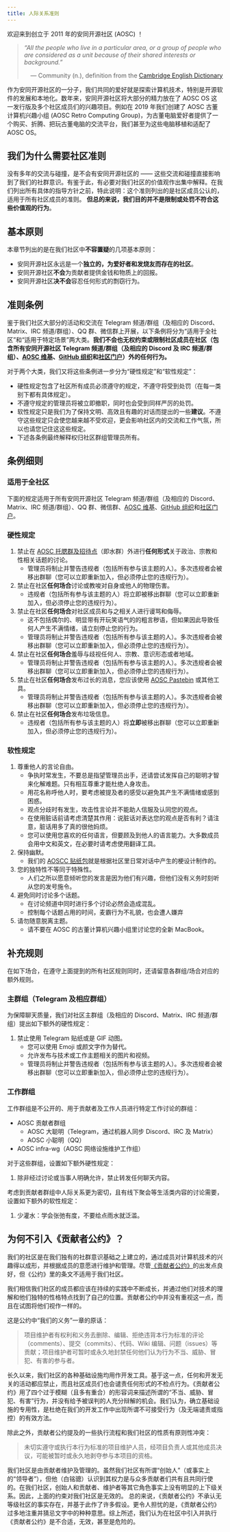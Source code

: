 ```yaml
---
title: 人际关系准则
---
```


欢迎来到创立于 2011 年的安同开源社区 (AOSC) ！

> *“All the people who live in a particular area, or a group of people who are considered as a unit because of their shared interests or background.”*
> <p style="text-align: right;">— Community (n.), definition from the <a href="https://dictionary.cambridge.org/dictionary/english/community">Cambridge English Dictionary</a></p>


作为安同开源社区的一分子，我们共同的爱好就是探索计算机技术，特别是开源软件的发展和本地化。数年来，安同开源社区将大部分的精力放在了 AOSC OS 这一发行版及多个社区成员们的兴趣项目。例如在 2019 年我们创建了 AOSC 古董计算机兴趣小组 (AOSC Retro Computing Group)，为古董电脑爱好者提供了一个购买、折腾、把玩古董电脑的交流平台，我们甚至为这些电脑移植和适配了 AOSC OS。

## 我们为什么需要社区准则

没有多年的交流与碰撞，是不会有安同开源社区的 —— 这些交流和碰撞直接影响到了我们的社群意识。有鉴于此，有必要对我们社区的价值观作出集中解释。在我们列出所有具体的指导方针之前，特此说明：这个准则列出的是社区成员公认的，适用于所有社区成员的准则。 **但总的来说，我们目的并不是限制或处罚不符合这些价值观的行为**。

## 基本原则

本章节列出的是在我们社区中**不容置疑**的几项基本原则：

- 安同开源社区永远是一个**独立的，为爱好者和发烧友而存在的社区**。
- 安同开源社区**不会**为贡献者提供金钱和物质上的回报。
- 安同开源社区**决不会**容忍任何形式的剽窃行为。

## 准则条例

鉴于我们社区大部分的活动和交流在 Telegram 频道/群组（及相应的 Discord、Matrix、IRC 频道/群组）、QQ 群、微信群上开展，以下条例将分为“适用于全社区”和“适用于特定场景”两大类。**我们不会也无权约束或限制社区成员在社区（包含所有安同开源社区 Telegram 频道/群组（及相应的 Discord 及 IRC 频道/群组）、[AOSC 维基](https://wiki.aosc.io/)、[GitHub 组织](https://github.com/AOSC-Dev/)和[社区门户](/)）外的任何行为。**

对于两个大类，我们又将这些条例进一步分为“硬性规定”和“软性规定”：

- 硬性规定包含了社区所有成员必须遵守的规定，不遵守将受到处罚（在每一类别下都有具体规定）。
- 不遵守规定的管理员将被立即撤职，同时也会受到同样严厉的处罚。
- 软性规定只是我们为了保持文明、高效且有趣的对话而提出的一些**建议**。不遵守这些规定只会使您越来越不受欢迎，更会影响社区内的交流和工作气氛，所以也请您记住这这些规定。
- 下述各条例最终解释权归社区群组管理员所有。

## 条例细则

### 适用于全社区

下面的规定适用于所有安同开源社区 Telegram 频道/群组（及相应的 Discord、Matrix、IRC 频道/群组）、QQ 群、微信群、[AOSC 维基](https://wiki.aosc.io/)、[GitHub 组织](https://github.com/AOSC-Dev/)和[社区门户](/)。

### 硬性规定

1.  禁止在 [AOSC 托腮群及招待点](https://t.me/joinchat/BMnG9zvfjCgZUTIAoycKkg)（即水群）外进行**任何形式**关于政治、宗教和性相关话题的讨论。
    - 管理员将制止并警告违规者（包括所有参与该主题的人）。多次违规者会被移出群聊（您可以立即重新加入，但必须停止您的违规行为）。
2.  禁止在社区**任何场合**讨论或教唆对自身或他人的物理伤害。
    - 违规者（包括所有参与该主题的人）将立即被移出群聊（您可以立即重新加入，但必须停止您的违规行为）。
3.  禁止在社区**任何场合**对社区成员和与之相关人进行谩骂和侮辱。
    - 这不包括偶尔的、明显带有开玩笑语气的的粗言秽语，但如果因此导致任何人产生不满情绪，请立刻停止您的行为。
    - 管理员将制止并警告违规者（包括所有参与该主题的人）。多次违规者会被移出群聊（您可以立即重新加入，但必须停止您的违规行为）。
4.  禁止在社区**任何场合**羞辱与歧视任何人、宗教、意识形态或者地域。
    - 管理员将制止并警告违规者（包括所有参与该主题的人）。多次违规者会被移出群聊（您可以立即重新加入，但必须停止您的违规行为）。
5.  禁止在社区**任何场合**发布过长的消息，您应该使用 [AOSC Pastebin](/paste) 或其他工具。
    - 管理员将制止并警告违规者（包括所有参与该主题的人）。多次违规者会被移出群聊（您可以立即重新加入，但必须停止您的违规行为）。
6.  禁止在社区**任何场合**发布垃圾信息。
    - 违规者（包括所有参与该主题的人）将**立即**被移出群聊（您可以立即重新加入，但必须停止您的违规行为）。

### 软性规定

1.  尊重他人的言论自由。
    - 争执时常发生，不要总是指望管理员出手，还请尝试发挥自己的聪明才智来化解难题。只有相互尊重才能杜绝人身攻击。
    - 用花名称呼他人时，要考虑被提及者的感受以避免其产生不满情绪或感到困惑。
    - 观点分歧时有发生，攻击性言论并不能助人信服及认同您的观点。
    - 在使用脏话前请考虑清楚其作用：说脏话对表达您的观点是否有利？请注意，脏话用多了真的很他妈烦。
    - 您可以使用您喜欢的任何语言，但要顾及到他人的语言能力。大多数成员会用中文和英文，在必要时请考虑使用翻译工具。
2.  保持幽默。
    - 我们的 [AOSCC 贴纸包](https://github.com/AOSC-Dev/aoscc/tree/master/2019/stickers)就是根据社区里日常对话中产生的梗设计制作的。
3.  您的独特性不等同于特殊性。
    - 人们之所以愿意倾听您的发言是因为他们有兴趣，但他们没有义务时刻听从您的发号施令。
4.  避免同时讨论多个话题。
    - 在讨论频道中同时进行多个讨论必然会造成混乱。
    - 控制每个话题占用的时间，麦霸行为不礼貌，也会遭人嫌弃
5.  请勿随意脱离主题。
    - 请不要在 AOSC 的古董计算机兴趣小组里讨论您的全新 MacBook。

## 补充规则

在如下场合，在遵守上面提到的所有社区规则同时，还请留意各群组/场合对应的额外规则。

### 主群组（Telegram 及相应群组）

为保障聊天质量，我们对社区主群组（及相应的 Discord、Matrix、IRC 频道/群组）提出如下额外的硬性规定：

1. 禁止使用 Telegram 贴纸或是 GIF 动图。
   - 您可以使用 Emoji 或颜文字作为替代。
   - 允许发布与技术或工作主题相关的图片和视频。
   - 管理员将制止并警告违规者（包括所有参与该主题的人）。多次违规者会被移出群聊（您可以立即重新加入，但必须停止您的违规行为）。

### 工作群组

工作群组是不公开的、用于贡献者及工作人员进行特定工作讨论的群组：

- AOSC 贡献者群组
    - AOSC 大聪明（Telegram，通过机器人同步 Discord、IRC 及 Matrix）
    - AOSC 小聪明（QQ）
- AOSC infra-wg（AOSC 网络设施维护工作组）

对于这些群组，设置如下额外硬性规定：

1. 除非经过讨论或当事人明确允许，禁止转发任何聊天内容。

考虑到贡献者群组中人际关系更为密切，且有线下聚会等生活类内容的讨论需要，设置如下额外的软性规定：

1. 少灌水：学会张弛有度，不要给点雨水就泛滥。

## 为何不引入《贡献者公约》？

我们的社区是在我们独有的社群意识基础之上建立的，通过成员对计算机技术的兴趣得以成形，并根据成员的意愿进行维护和管理。尽管[《贡献者公约》](https://www.contributor-covenant.org/zh-cn/version/1/4/code-of-conduct/)的出发点良好，但《公约》里的条文不适用于我们社区。

我们相信我们社区的成员都应该在持续的实践中不断成长，并通过他们对技术的理解和他们独特的性格特点找到了自己的位置。贡献者公约中并没有重视这一点，而且在试图将他们视作一样的。

这是公约中“我们的义务”一章的原话：

> 项目维护者有权利和义务去删除、编辑、拒绝违背本行为标准的评论（comments）、提交（commits）、代码、Wiki 编辑、问题（issues）等贡献；项目维护者可暂时或永久地封禁任何他们认为行为不当、威胁、冒犯、有害的参与者。

长久以来，我们社区的各种基础设施均用作开发工具。基于这一点，任何和开发无关的活动都应禁止，而且社区成员们也会谴责任何形式的不检点行为。《贡献者公约》用了四个过于模糊（且多有重合）的形容词来描述所谓的“不当、威胁、冒犯、有害”行为，并没有给予被误判的人充分辩解的机会。我们认为，确立基础设施的专用性，是杜绝在我们的开发工作中出现所谓不可接受行为（及无端谴责或指控）的有效方法。

除此之外，贡献者公约提及的一些执行流程和我们社区的性质有原则性冲突：

> 未切实遵守或执行本行为标准的项目维护人员，经项目负责人或其他成员决议，可能被暂时或永久地剥夺参与本项目的资格。

我们社区是由贡献者维护及管理的。虽然我们社区有所谓“创始人”（或事实上的“领导者”），但他（白铭骢）认识到其权力是与众多贡献者们共有且共同行使的。在我们社区，创始人和贡献者、维护者等其它角色事实上没有明显的上下级关系。因此，上面的约束对我们社区是无效的。 总的来说，《贡献者公约》不承认无等级社区的事实存在，并基于此作了许多假设。更令人担忧的是，《贡献者公约》过多地注重并猜忌文字中的种种意思。综上所述，我们认为在社区中引入并执行《贡献者公约》是不合适，无效，甚至是危险的。
